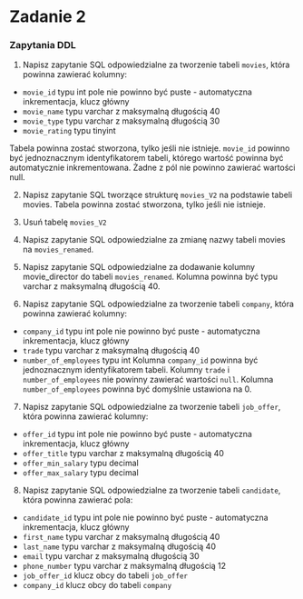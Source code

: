 # Zadanie 2

### Zapytania DDL

1) Napisz zapytanie SQL odpowiedzialne za tworzenie tabeli `movies`, która powinna zawierać kolumny:
 - `movie_id` typu int pole nie powinno być puste - automatyczna inkrementacja, klucz główny
 - `movie_name` typu varchar z maksymalną długością 40
 - `movie_type` typu varchar z maksymalną długością 30
 - `movie_rating` typu tinyint

Tabela powinna zostać stworzona, tylko jeśli nie istnieje. `movie_id` powinno być jednoznacznym identyfikatorem tabeli, którego wartość powinna być automatycznie inkrementowana. Żadne z pól nie powinno zawierać wartości null.

2) Napisz zapytanie SQL tworzące strukturę `movies_V2` na podstawie tabeli movies. Tabela powinna zostać stworzona, tylko jeśli nie istnieje.

3) Usuń tabelę `movies_V2`

4) Napisz zapytanie SQL odpowiedzialne za zmianę nazwy tabeli movies na `movies_renamed`.

5) Napisz zapytanie SQL odpowiedzialne za dodawanie kolumny movie_director do tabeli `movies_renamed`. Kolumna powinna być typu varchar z maksymalną długością 40.

6) Napisz zapytanie SQL odpowiedzialne za tworzenie tabeli `company`, która powinna zawierać kolumny:
  - `company_id` typu int pole nie powinno być puste - automatyczna inkrementacja, klucz główny
  - `trade` typu varchar z maksymalną długością 40
  - `number_of_employees` typu int
Kolumna `company_id` powinna być jednoznacznym identyfikatorem tabeli. Kolumny `trade` i `number_of_employees` nie powinny zawierać wartości `null`. Kolumna `number_of_employees` powinna być domyślnie ustawiona na 0.


7) Napisz zapytanie SQL odpowiedzialne za tworzenie tabeli `job_offer`, która powinna zawierać kolumny:
  - `offer_id` typu int pole nie powinno być puste - automatyczna inkrementacja, klucz główny
  - `offer_title` typu varchar z maksymalną długością 40
  - `offer_min_salary` typu decimal
  - `offer_max_salary` typu decimal

8) Napisz zapytanie SQL odpowiedzialne za tworzenie tabeli `candidate`, która powinna zawierać pola:
 - `candidate_id` typu int pole nie powinno być puste - automatyczna inkrementacja, klucz główny
 - `first_name` typu varchar z maksymalną długością 40
 - `last_name` typu varchar z maksymalną długością 40
 - `email` typu varchar z maksymalną długością 30
 - `phone_number` typu varchar z maksymalną długością 12
 - `job_offer_id` klucz obcy do tabeli `job_offer`
 - `company_id` klucz obcy do tabeli `company`
